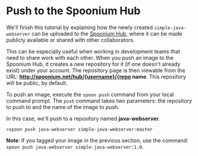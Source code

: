 # Push to the Spoonium Hub

We'll finish this tutorial by explaining how the newly created `simple-java-webserver` can be uploaded to the [Spoonium Hub](http://spoonium.net/hub), where it can be made publicly available or shared with other collaborators. 

This can be especially useful when working in development teams that need to share work with each other. When you push an image to the Spoonium Hub, it creates a new repository for it (if one doesn't already exist) under your account. The repository page is then viewable from the URL: **http://spoonium.net/hub/{username}/{repo name**. This repository will be public, by default. 

 To push an image, execute the `spoon push` command from your local command prompt. The `push` command takes two parameters: the repository to push to and the name of the image to push. 

In this case, we'll push to a repository named **java-webserver**. 

	>spoon push java-webserver simple-java-webserver:master

**Note**: If you tagged your image in the previous section, use the command: `spoon push java-webserver simple-java-webserver:1.0`. 